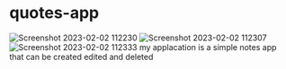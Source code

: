 # quotes-app
![Screenshot 2023-02-02 112230](https://user-images.githubusercontent.com/115591707/216414566-a9a01215-5c55-478a-be92-ec05bc131421.png)
![Screenshot 2023-02-02 112307](https://user-images.githubusercontent.com/115591707/216414585-a920d848-3df9-46a4-a86b-df999db9e023.png)
![Screenshot 2023-02-02 112333](https://user-images.githubusercontent.com/115591707/216414604-237d41b0-bc67-4a1f-ba3f-700044dcc3b2.png)
my applacation is a simple notes app that can be created edited and deleted
